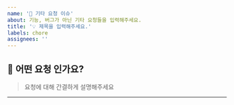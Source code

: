 ```yaml
---
name: '👻 기타 요청 이슈'
about: 기능, 버그가 아닌 기타 요청들을 입력해주세요.
title: '💡 제목을 입력해주세요.'
labels: chore
assignees: ''
---
```


## 🚀 어떤 요청 인가요?

> 요청에 대해 간결하게 설명해주세요

<!-- 요청에 대해 적어주세요. -->

---

<!-- 요청에 맞는 이모지를 골라, 제목과 함께 달아주세요! -->
<!--
🎨	코드의 형식 / 구조를 개선 할 때
📰	새 파일을 만들 때
📝	사소한 코드 또는 언어를 변경할 때
🐎	성능을 향상시킬 때
📚	문서를 쓸 때
🐛	버그 reporting할 때, @FIXME 주석 태그 삽입
🚑	버그를 고칠 때
🔥	코드 또는 파일 제거할 때 , @CHANGED주석 태그와 함께
🚜	파일 구조를 변경할 때 . 🎨과 함께 사용
🔨	코드를 리팩토링 할 때
💄	UI / style 개선시
♿️	접근성을 향상시킬 때
🚧	WIP (진행중인 작업)에 커밋, @REVIEW주석 태그와 함께 사용
💎	New Release
🔖	버전 태그
✨	새로운 기능을 소개 할 때
⚡️	도입 할 때 이전 버전과 호환되지 않는 특징, @CHANGED주석 태그 사용
💡	새로운 아이디어, @IDEA주석 태그
🚀	배포 / 개발 작업 과 관련된 모든 것
-->
